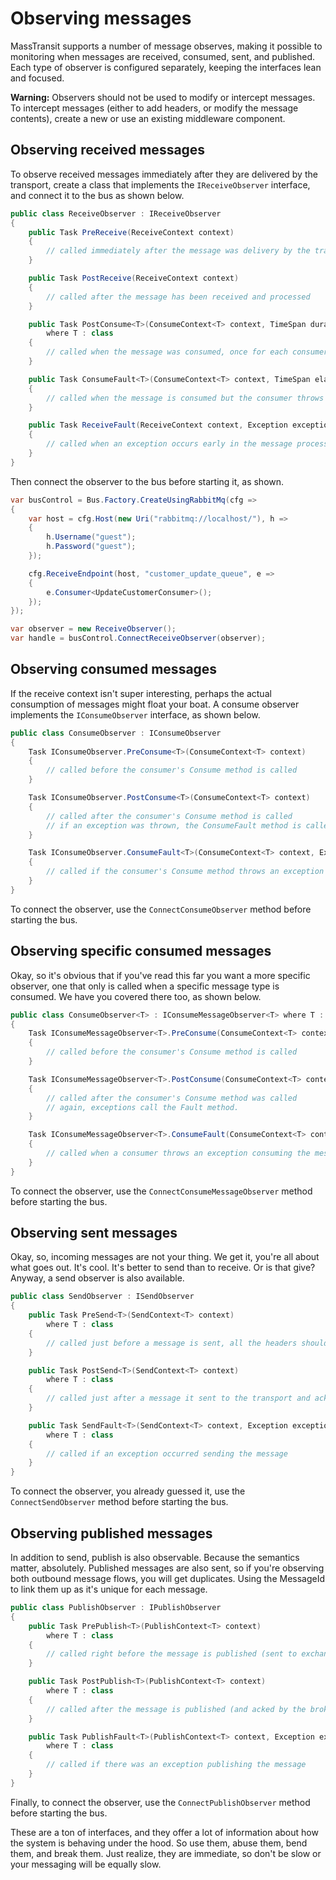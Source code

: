 # Observing messages

MassTransit supports a number of message observes, making it possible to monitoring when messages are received, 
consumed, sent, and published. Each type of observer is configured separately, keeping the interfaces lean and
focused.

<div class="alert alert-warning">
<b>Warning:</b>
    Observers should not be used to modify or intercept messages. To intercept messages (either to add headers,
    or modify the message contents), create a new or use an existing middleware component.
</div>

## Observing received messages

To observe received messages immediately after they are delivered by the transport, create a class that implements
the `IReceiveObserver` interface, and connect it to the bus as shown below.

```csharp
public class ReceiveObserver : IReceiveObserver
{    
    public Task PreReceive(ReceiveContext context)
    {
        // called immediately after the message was delivery by the transport
    }

    public Task PostReceive(ReceiveContext context)
    {
        // called after the message has been received and processed
    }

    public Task PostConsume<T>(ConsumeContext<T> context, TimeSpan duration, string consumerType)
        where T : class
    {
        // called when the message was consumed, once for each consumer
    }

    public Task ConsumeFault<T>(ConsumeContext<T> context, TimeSpan elapsed, string consumerType, Exception exception) where T : class
    {
        // called when the message is consumed but the consumer throws an exception
    }

    public Task ReceiveFault(ReceiveContext context, Exception exception)
    {
        // called when an exception occurs early in the message processing, such as deserialization, etc.
    }
}
```

Then connect the observer to the bus before starting it, as shown.

```csharp
var busControl = Bus.Factory.CreateUsingRabbitMq(cfg =>
{
    var host = cfg.Host(new Uri("rabbitmq://localhost/"), h =>
    {
        h.Username("guest");
        h.Password("guest");
    });

    cfg.ReceiveEndpoint(host, "customer_update_queue", e =>
    {
        e.Consumer<UpdateCustomerConsumer>();
    });
});

var observer = new ReceiveObserver();
var handle = busControl.ConnectReceiveObserver(observer);
```

## Observing consumed messages

If the receive context isn't super interesting, perhaps the actual consumption of messages might float your boat.
A consume observer implements the `IConsumeObserver` interface, as shown below.

```csharp
public class ConsumeObserver : IConsumeObserver
{    
    Task IConsumeObserver.PreConsume<T>(ConsumeContext<T> context)
    {
        // called before the consumer's Consume method is called
    }

    Task IConsumeObserver.PostConsume<T>(ConsumeContext<T> context)
    {
        // called after the consumer's Consume method is called
        // if an exception was thrown, the ConsumeFault method is called instead
    }

    Task IConsumeObserver.ConsumeFault<T>(ConsumeContext<T> context, Exception exception)
    {
        // called if the consumer's Consume method throws an exception
    }
}
```

To connect the observer, use the `ConnectConsumeObserver` method before starting the bus.

## Observing specific consumed messages

Okay, so it's obvious that if you've read this far you want a more specific observer, one that only is called
when a specific message type is consumed. We have you covered there too, as shown below.

```csharp
public class ConsumeObserver<T> : IConsumeMessageObserver<T> where T : class
{
    Task IConsumeMessageObserver<T>.PreConsume(ConsumeContext<T> context)
    {
        // called before the consumer's Consume method is called
    }

    Task IConsumeMessageObserver<T>.PostConsume(ConsumeContext<T> context)
    {
        // called after the consumer's Consume method was called
        // again, exceptions call the Fault method.
    }

    Task IConsumeMessageObserver<T>.ConsumeFault(ConsumeContext<T> context, Exception exception)
    {
        // called when a consumer throws an exception consuming the message
    }
}
```

To connect the observer, use the `ConnectConsumeMessageObserver` method before starting the bus.

## Observing sent messages

Okay, so, incoming messages are not your thing. We get it, you're all about what goes out. It's cool. It's
better to send than to receive. Or is that give? Anyway, a send observer is also available.

```csharp
public class SendObserver : ISendObserver
{
    public Task PreSend<T>(SendContext<T> context)
        where T : class
    {
        // called just before a message is sent, all the headers should be setup and everything
    }

    public Task PostSend<T>(SendContext<T> context)
        where T : class
    {
        // called just after a message it sent to the transport and acknowledged (RabbitMQ)
    }

    public Task SendFault<T>(SendContext<T> context, Exception exception)
        where T : class
    {
        // called if an exception occurred sending the message
    }
}
```

To connect the observer, you already guessed it, use the `ConnectSendObserver` method before starting the bus.

## Observing published messages

In addition to send, publish is also observable. Because the semantics matter, absolutely. Published messages are
also sent, so if you're observing both outbound message flows, you will get duplicates. Using the MessageId to link
them up as it's unique for each message.

```csharp
public class PublishObserver : IPublishObserver
{
    public Task PrePublish<T>(PublishContext<T> context)
        where T : class
    {
        // called right before the message is published (sent to exchange or topic)
    }

    public Task PostPublish<T>(PublishContext<T> context)
        where T : class
    {
        // called after the message is published (and acked by the broker if RabbitMQ)
    }

    public Task PublishFault<T>(PublishContext<T> context, Exception exception)
        where T : class
    {
        // called if there was an exception publishing the message
    }
}
```

Finally, to connect the observer, use the `ConnectPublishObserver` method before starting the bus.

These are a ton of interfaces, and they offer a lot of information about how the system is behaving under the hood. So
use them, abuse them, bend them, and break them. Just realize, they are immediate, so don't be slow or your messaging
will be equally slow.